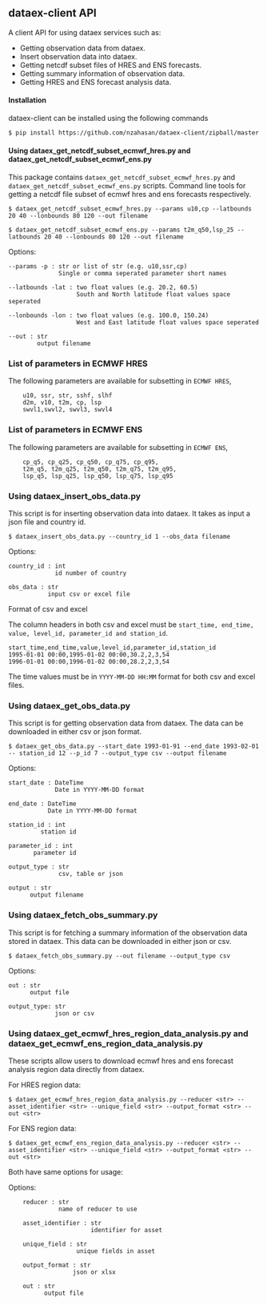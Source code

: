 ## dataex-client API
A client API for using dataex services such as:
- Getting observation data from dataex.
- Insert observation data into dataex.
- Getting netcdf subset files of HRES and ENS forecasts.
- Getting summary information of observation data.
- Getting HRES and ENS forecast analysis data.

#### Installation

dataex-client can be installed using the following commands
``` bash
$ pip install https://github.com/nzahasan/dataex-client/zipball/master
```

#### Using dataex_get_netcdf_subset_ecmwf_hres.py and dataex_get_netcdf_subset_ecmwf_ens.py

This package contains `dataex_get_netcdf_subset_ecmwf_hres.py` and `dataex_get_netcdf_subset_ecmwf_ens.py` scripts. Command line tools for getting a netcdf file subset of ecmwf hres and ens forecasts respectively.

```
$ dataex_get_netcdf_subset_ecmwf_hres.py --params u10,cp --latbounds 20 40 --lonbounds 80 120 --out filename

$ dataex_get_netcdf_subset_ecmwf_ens.py --params t2m_q50,lsp_25 --latbounds 20 40 --lonbounds 80 120 --out filename
```

Options:
```
--params -p : str or list of str (e.g. u10,ssr,cp)
              Single or comma seperated parameter short names 
             
--latbounds -lat : two float values (e.g. 20.2, 60.5)
                   South and North latitude float values space seperated 
             
--lonbounds -lon : two float values (e.g. 100.0, 150.24)
                   West and East latitude float values space seperated 
             
--out : str
        output filename

```

### List of parameters in ECMWF HRES

The following parameters are available for subsetting in `ECMWF HRES`,

```
    u10, ssr, str, sshf, slhf
    d2m, v10, t2m, cp, lsp
    swvl1,swvl2, swvl3, swvl4
```

### List of parameters in ECMWF ENS

The following parameters are available for subsetting in `ECMWF ENS`,

```
    cp_q5, cp_q25, cp_q50, cp_q75, cp_q95,
    t2m_q5, t2m_q25, t2m_q50, t2m_q75, t2m_q95,
    lsp_q5, lsp_q25, lsp_q50, lsp_q75, lsp_q95
```

### Using dataex_insert_obs_data.py 

This script is for inserting observation data into dataex. It takes as input a json file and country id.

```
$ dataex_insert_obs_data.py --country_id 1 --obs_data filename
```
Options:
```
country_id : int
             id number of country
             
obs_data : str
           input csv or excel file
```
Format of csv and excel

The column headers in both csv and excel must be `start_time, end_time, value, level_id, parameter_id and station_id`.

```
start_time,end_time,value,level_id,parameter_id,station_id
1995-01-01 00:00,1995-01-02 00:00,30.2,2,3,54
1996-01-01 00:00,1996-01-02 00:00,28.2,2,3,54
```
The time values must be in `YYYY-MM-DD HH:MM` format for both csv and excel files.


### Using dataex_get_obs_data.py
This script is for getting observation data from dataex. The data can be downloaded in either csv or json format.

```
$ dataex_get_obs_data.py --start_date 1993-01-91 --end_date 1993-02-01 -- station_id 12 --p_id 7 --output_type csv --output filename 
```
Options:
```
start_date : DateTime
             Date in YYYY-MM-DD format
        
end_date : DateTime
           Date in YYYY-MM-DD format
           
station_id : int
         station id
            
parameter_id : int 
       parameter id     

output_type : str
              csv, table or json
              
output : str
      output filename

```

### Using dataex_fetch_obs_summary.py
This script is for fetching a summary information of the observation data stored in dataex. This data can be downloaded in either json or csv.

```
$ dataex_fetch_obs_summary.py --out filename --output_type csv
```
Options:
```
out : str
      output file
      
output_type: str
             json or csv    

```
### Using dataex_get_ecmwf_hres_region_data_analysis.py and dataex_get_ecmwf_ens_region_data_analysis.py

These scripts allow users to download ecmwf hres and ens forecast analysis region data directly from dataex. 

For HRES region data:

```
$ dataex_get_ecmwf_hres_region_data_analysis.py --reducer <str> --asset_identifier <str> --unique_field <str> --output_format <str> --out <str>

```

For ENS region data:

```
$ dataex_get_ecmwf_ens_region_data_analysis.py --reducer <str> --asset_identifier <str> --unique_field <str> --output_format <str> --out <str>
```

Both have same options for usage:

Options:
```
    reducer : str
              name of reducer to use

    asset_identifier : str
                       identifier for asset
    
    unique_field : str
                   unique fields in asset

    output_format : str
                  json or xlsx   

    out : str
          output file
```
 



